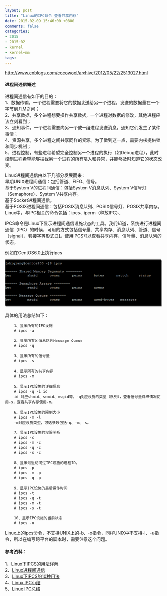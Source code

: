 ```yaml
---
layout: post
title: "Linux的IPC命令 查看共享内存"
date: 2015-02-09 15:46:00 +0800
comments: false
categories:
- 2015
- 2015~02
- kernel
- kernel~mm
tags:
---
```

http://www.cnblogs.com/cocowool/archive/2012/05/22/2513027.html

#### 进程间通信概述
进程间通信有如下的目的：  
1、数据传输，一个进程需要将它的数据发送给另一个进程，发送的数据量在一个字节到几M之间；  
2、共享数据，多个进程想要操作共享数据，一个进程对数据的修改，其他进程应该立刻看到；  
3、通知事件，一个进程需要向另一个或一组进程发送消息，通知它们发生了某件事情；  
4、资源共享，多个进程之间共享同样的资源。为了做到这一点，需要内核提供锁和同步机制；  
5、进程控制，有些进程希望完全控制另一个进程的执行（如Debug进程），此时控制进程希望能够拦截另一个进程的所有陷入和异常，并能够及时知道它的状态改变。

Linux进程间通信由以下几部分发展而来：  
早期UNIX进程间通信：包括管道、FIFO、信号。  
基于System V的进程间通信：包括System V消息队列、System V信号灯（Semaphore）、System V共享内存。  
基于Socket进程间通信。  
基于POSIX进程间通信：包括POSIX消息队列、POSIX信号灯、POSIX共享内存。  
Linux中，与IPC相关的命令包括：ipcs、ipcrm（释放IPC）、  

IPCS命令是Linux下显示进程间通信设施状态的工具。我们知道，系统进行进程间通信（IPC）的时候，可用的方式包括信号量、共享内存、消息队列、管道、信号（signal）、套接字等形式[2]。使用IPCS可以查看共享内存、信号量、消息队列的状态。

例如在CentOS6.0上执行ipcs

![](/images/kernel/2015-02-09-2.png)

具体的用法总结如下：
```
	1、显示所有的IPC设施
	# ipcs -a

	2、显示所有的消息队列Message Queue
	# ipcs -q

	3、显示所有的信号量
	# ipcs -s

	4、显示所有的共享内存
	# ipcs -m

	5、显示IPC设施的详细信息
	# ipcs -q -i id
	id 对应shmid、semid、msgid等。-q对应设施的类型（队列），查看信号量详细情况使用-s，查看共享内存使用-m。

	6、显示IPC设施的限制大小
	# ipcs -m -l
	-m对应设施类型，可选参数包括-q、-m、-s。

	7、显示IPC设施的权限关系
	# ipcs -c
	# ipcs -m -c
	# ipcs -q -c
	# ipcs -s -c

	8、显示最近访问过IPC设施的进程ID。
	# ipcs -p
	# ipcs -m -p
	# ipcs -q -p

	9、显示IPC设施的最后操作时间
	# ipcs -t
	# ipcs -q -t
	# ipcs -m -t
	# ipcs -s -t

	10、显示IPC设施的当前状态
	# ipcs -u
```

Linux上的ipcs命令，不支持UNIX上的-b、-o指令，同样UNIX中不支持-l、-u指令，所以在编写跨平台的脚本时，需要注意这个问题。

#### 参考资料：
1、[Linux下IPCS的用法详解](http://wenku.baidu.com/view/58048caddd3383c4bb4cd26f.html)  
2、[Linux进程间通信](http://www.cnblogs.com/linshui91/archive/2010/09/29/1838770.html)  
3、[Linux下IPCS的10种用法](http://blog.csdn.net/bonny95/article/details/6442821)  
4、[Linux IPC小结](http://www.linuxdiyf.com/viewarticle.php?id=6783)  
5、[Linux IPC总结](http://www.cnblogs.com/wangkangluo1/archive/2012/05/14/2498786.html)  

